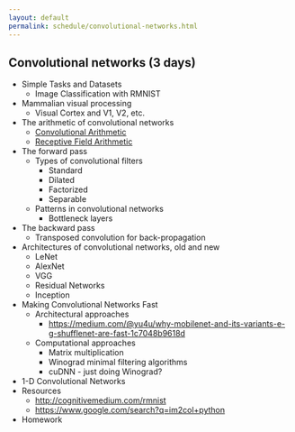 ```yaml
---
layout: default
permalink: schedule/convolutional-networks.html
---
```


## Convolutional networks (3 days)
* Simple Tasks and Datasets
    * Image Classification with RMNIST
* Mammalian visual processing
    * Visual Cortex and V1, V2, etc.
* The arithmetic of convolutional networks
    * [Convolutional Arithmetic](https://arxiv.org/abs/1603.07285)
    * [Receptive Field Arithmetic](https://medium.com/mlreview/a-guide-to-receptive-field-arithmetic-for-convolutional-neural-networks-e0f514068807)
* The forward pass
    * Types of convolutional filters
        * Standard
        * Dilated
        * Factorized
        * Separable
    * Patterns in convolutional networks
        * Bottleneck layers
* The backward pass
    * Transposed convolution for back-propagation
* Architectures of convolutional networks, old and new
    * LeNet
    * AlexNet
    * VGG
    * Residual Networks
    * Inception
* Making Convolutional Networks Fast
    * Architectural approaches
        * https://medium.com/@yu4u/why-mobilenet-and-its-variants-e-g-shufflenet-are-fast-1c7048b9618d
    * Computational approaches
        * Matrix multiplication
        * Winograd minimal filtering algorithms
        * cuDNN - just doing Winograd?
* 1-D Convolutional Networks
* Resources
    * http://cognitivemedium.com/rmnist
    * https://www.google.com/search?q=im2col+python
* Homework
